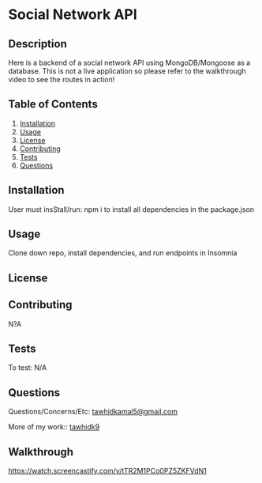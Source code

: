 # Social Network API
  
  

  ## Description
  Here is a backend of a social network API using MongoDB/Mongoose as a database. This is not a live application so please refer to the walkthrough video to see the routes in action!

  ## Table of Contents
  1. [Installation](#installation)
  2. [Usage](#usage)
  3. [License](#license)
  4. [Contributing](#contributing)
  5. [Tests](#tests)
  6. [Questions](#questions)

  ## Installation
  User must insStall/run: npm i to install all dependencies in the package.json

  ## Usage
  Clone down repo, install dependencies, and run endpoints in Insomnia

  ## License 
  
  

  ## Contributing
  N?A

  ## Tests
  To test: N/A

  ## Questions
  Questions/Concerns/Etc: [tawhidkamal5@gmail.com](mailto:tawhidkamal5@gmail.com)
  
  More of my work:: [tawhidk9](https://www.github.com/tawhidk9)

  ## Walkthrough 
  https://watch.screencastify.com/v/tTR2M1PCo0PZ5ZKFVdN1
